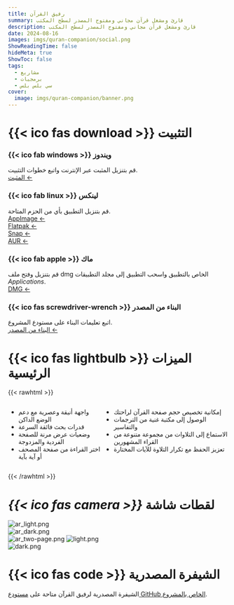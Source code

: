 ```yaml
---
title: رفيق القرآن
summary: قارئ ومشغل قرآن مجاني ومفتوح المصدر لسطح المكتب
description: قارئ ومشغل قرآن مجاني ومفتوح المصدر لسطح المكتب
date: 2024-08-16
images: imgs/quran-companion/social.png
ShowReadingTime: false
hideMeta: true
ShowToc: false
tags:
  - مشاريع
  - برمجيات
  - سي بلس بلس
cover:
  image: imgs/quran-companion/banner.png
---
```


# <span class="fa-centered">{{< ico fas download >}}</span> التثبيت

<div class="grid-container">
<div class="grid-item">

### <span class="fa-centered">{{< ico fab windows >}}</span> **ويندوز**

قم بتنزيل المثبت عبر الإنترنت واتبع خطوات التثبيت.  
[المثبت ←](https://github.com/0xzer0x/quran-companion/releases/download/v1.1.9/qc_online_installer_x64_win.exe)

</div>

<div class="grid-item">

### <span class="fa-centered">{{< ico fab linux >}}</span> **لينكس**

قم بتنزيل التطبيق بأي من الحزم المتاحة.  
[AppImage ←](https://github.com/0xzer0x/quran-companion/releases/download/v1.2.8/Quran_Companion-1.2.8-x86_64.AppImage)  
[Flatpak ←](https://flathub.org/apps/io.github._0xzer0x.qurancompanion)  
[Snap ←](https://snapcraft.io/quran-companion)  
[AUR ←](https://aur.archlinux.org/packages/quran-companion)

</div>

<div class="grid-item">

### <span class="fa-centered">{{< ico fab apple >}}</span> **ماك**

قم بتنزيل وفتح ملف dmg الخاص بالتطبيق واسحب التطبيق إلى مجلد التطبيقات _Applications_.  
[DMG ←](https://github.com/0xzer0x/quran-companion/releases/download/v1.2.8/Quran_Companion-1.2.8-x86_64.dmg)

</div>

<div class="grid-item">

### <span class="fa-centered">{{< ico fas screwdriver-wrench >}}</span> **البناء من المصدر**

اتبع تعليمات البناء على مستودع المشروع.  
[البناء من المصدر ←](https://github.com/0xzer0x/quran-companion?tab=readme-ov-file#compilation-%EF%B8%8F)

</div>
</div>

# <span class="fa-centered">{{< ico fas lightbulb >}}</span> الميزات الرئيسية

{{< rawhtml >}}

<div style="display: flex;">
    <div>
      <ul>
        <li>واجهة أنيقة وعصرية مع دعم الوضع الداكن</li>
        <li>قدرات بحث فائقة السرعة</li>
        <li>وضعيات عرض مرنة للصفحة الفردية والمزدوجة</li>
        <li>اختر القراءة من صفحة المصحف أو آية بآية</li>
      </ul>
    </div>
    <div>
      <ul>
        <li>إمكانية تخصيص حجم صفحة القرآن لراحتك</li>
        <li>الوصول إلى مكتبة غنية من الترجمات والتفاسير</li>
        <li>الاستماع إلى التلاوات من مجموعة متنوعة من القراء المشهورين</li>
        <li>تعزيز الحفظ مع تكرار التلاوة للآيات المختارة</li>
      </ul>
    </div>
</div>

{{< /rawhtml >}}

# <i><span class="fa-centered">{{< ico fas camera >}}</span></i> لقطات شاشة

![ar_light.png](/imgs/quran-companion/screenshots/ar_light.png#center)  
![ar_dark.png](/imgs/quran-companion/screenshots/ar_dark.png#center)  
![ar_two-page.png](/imgs/quran-companion/screenshots/ar_two-page.png#center)
![light.png](/imgs/quran-companion/screenshots/light.png#center)  
![dark.png](/imgs/quran-companion/screenshots/dark.png#center)

# <span class="fa-centered">{{< ico fas code >}}</span> الشيفرة المصدرية

الشيفرة المصدرية لرفيق القرآن متاحة على [مستودع GitHub الخاص بالمشروع](https://github.com/0xzer0x/quran-companion).
